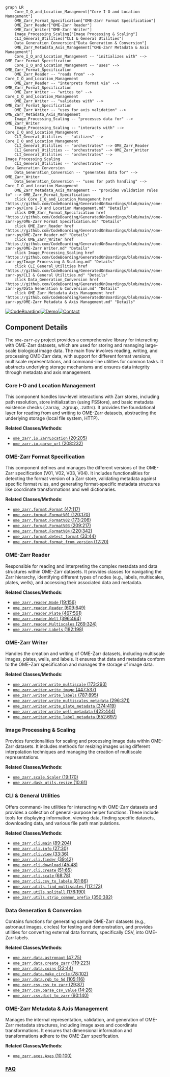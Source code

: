 ```mermaid
graph LR
    Core_I_O_and_Location_Management["Core I-O and Location Management"]
    OME_Zarr_Format_Specification["OME-Zarr Format Specification"]
    OME_Zarr_Reader["OME-Zarr Reader"]
    OME_Zarr_Writer["OME-Zarr Writer"]
    Image_Processing_Scaling["Image Processing & Scaling"]
    CLI_General_Utilities["CLI & General Utilities"]
    Data_Generation_Conversion["Data Generation & Conversion"]
    OME_Zarr_Metadata_Axis_Management["OME-Zarr Metadata & Axis Management"]
    Core_I_O_and_Location_Management -- "initializes with" --> OME_Zarr_Format_Specification
    Core_I_O_and_Location_Management -- "uses" --> OME_Zarr_Format_Specification
    OME_Zarr_Reader -- "reads from" --> Core_I_O_and_Location_Management
    OME_Zarr_Reader -- "interprets format via" --> OME_Zarr_Format_Specification
    OME_Zarr_Writer -- "writes to" --> Core_I_O_and_Location_Management
    OME_Zarr_Writer -- "validates with" --> OME_Zarr_Format_Specification
    OME_Zarr_Writer -- "uses for axis validation" --> OME_Zarr_Metadata_Axis_Management
    Image_Processing_Scaling -- "processes data for" --> OME_Zarr_Writer
    Image_Processing_Scaling -- "interacts with" --> Core_I_O_and_Location_Management
    CLI_General_Utilities -- "utilizes" --> Core_I_O_and_Location_Management
    CLI_General_Utilities -- "orchestrates" --> OME_Zarr_Reader
    CLI_General_Utilities -- "orchestrates" --> OME_Zarr_Writer
    CLI_General_Utilities -- "orchestrates" --> Image_Processing_Scaling
    CLI_General_Utilities -- "orchestrates" --> Data_Generation_Conversion
    Data_Generation_Conversion -- "generates data for" --> OME_Zarr_Writer
    Data_Generation_Conversion -- "uses for path handling" --> Core_I_O_and_Location_Management
    OME_Zarr_Metadata_Axis_Management -- "provides validation rules to" --> OME_Zarr_Format_Specification
    click Core_I_O_and_Location_Management href "https://github.com/CodeBoarding/GeneratedOnBoardings/blob/main//ome-zarr-py/Core I-O and Location Management.md" "Details"
    click OME_Zarr_Format_Specification href "https://github.com/CodeBoarding/GeneratedOnBoardings/blob/main//ome-zarr-py/OME-Zarr Format Specification.md" "Details"
    click OME_Zarr_Reader href "https://github.com/CodeBoarding/GeneratedOnBoardings/blob/main//ome-zarr-py/OME-Zarr Reader.md" "Details"
    click OME_Zarr_Writer href "https://github.com/CodeBoarding/GeneratedOnBoardings/blob/main//ome-zarr-py/OME-Zarr Writer.md" "Details"
    click Image_Processing_Scaling href "https://github.com/CodeBoarding/GeneratedOnBoardings/blob/main//ome-zarr-py/Image Processing & Scaling.md" "Details"
    click CLI_General_Utilities href "https://github.com/CodeBoarding/GeneratedOnBoardings/blob/main//ome-zarr-py/CLI & General Utilities.md" "Details"
    click Data_Generation_Conversion href "https://github.com/CodeBoarding/GeneratedOnBoardings/blob/main//ome-zarr-py/Data Generation & Conversion.md" "Details"
    click OME_Zarr_Metadata_Axis_Management href "https://github.com/CodeBoarding/GeneratedOnBoardings/blob/main//ome-zarr-py/OME-Zarr Metadata & Axis Management.md" "Details"
```
[![CodeBoarding](https://img.shields.io/badge/Generated%20by-CodeBoarding-9cf?style=flat-square)](https://github.com/CodeBoarding/GeneratedOnBoardings)[![Demo](https://img.shields.io/badge/Try%20our-Demo-blue?style=flat-square)](https://www.codeboarding.org/demo)[![Contact](https://img.shields.io/badge/Contact%20us%20-%20contact@codeboarding.org-lightgrey?style=flat-square)](mailto:contact@codeboarding.org)

## Component Details

The `ome-zarr-py` project provides a comprehensive library for interacting with OME-Zarr datasets, which are used for storing and managing large-scale biological image data. The main flow involves reading, writing, and processing OME-Zarr data, with support for different format versions, multiscale representations, and command-line utilities for common tasks. It abstracts underlying storage mechanisms and ensures data integrity through metadata and axis management.

### Core I-O and Location Management
This component handles low-level interactions with Zarr stores, including path resolution, store initialization (using FSStore), and basic metadata existence checks (.zarray, .zgroup, .zattrs). It provides the foundational layer for reading from and writing to OME-Zarr datasets, abstracting the underlying storage (local file system, HTTP).


**Related Classes/Methods**:

- <a href="https://github.com/ome/ome-zarr-py/blob/master/ome_zarr/io.py#L20-L205" target="_blank" rel="noopener noreferrer">`ome_zarr.io.ZarrLocation` (20:205)</a>
- <a href="https://github.com/ome/ome-zarr-py/blob/master/ome_zarr/io.py#L208-L232" target="_blank" rel="noopener noreferrer">`ome_zarr.io.parse_url` (208:232)</a>


### OME-Zarr Format Specification
This component defines and manages the different versions of the OME-Zarr specification (V01, V02, V03, V04). It includes functionalities for detecting the format version of a Zarr store, validating metadata against specific format rules, and generating format-specific metadata structures like coordinate transformations and well dictionaries.


**Related Classes/Methods**:

- <a href="https://github.com/ome/ome-zarr-py/blob/master/ome_zarr/format.py#L47-L117" target="_blank" rel="noopener noreferrer">`ome_zarr.format.Format` (47:117)</a>
- <a href="https://github.com/ome/ome-zarr-py/blob/master/ome_zarr/format.py#L120-L170" target="_blank" rel="noopener noreferrer">`ome_zarr.format.FormatV01` (120:170)</a>
- <a href="https://github.com/ome/ome-zarr-py/blob/master/ome_zarr/format.py#L173-L206" target="_blank" rel="noopener noreferrer">`ome_zarr.format.FormatV02` (173:206)</a>
- <a href="https://github.com/ome/ome-zarr-py/blob/master/ome_zarr/format.py#L209-L217" target="_blank" rel="noopener noreferrer">`ome_zarr.format.FormatV03` (209:217)</a>
- <a href="https://github.com/ome/ome-zarr-py/blob/master/ome_zarr/format.py#L220-L342" target="_blank" rel="noopener noreferrer">`ome_zarr.format.FormatV04` (220:342)</a>
- <a href="https://github.com/ome/ome-zarr-py/blob/master/ome_zarr/format.py#L33-L44" target="_blank" rel="noopener noreferrer">`ome_zarr.format.detect_format` (33:44)</a>
- <a href="https://github.com/ome/ome-zarr-py/blob/master/ome_zarr/format.py#L12-L20" target="_blank" rel="noopener noreferrer">`ome_zarr.format.format_from_version` (12:20)</a>


### OME-Zarr Reader
Responsible for reading and interpreting the complex metadata and data structures within OME-Zarr datasets. It provides classes for navigating the Zarr hierarchy, identifying different types of nodes (e.g., labels, multiscales, plates, wells), and accessing their associated data and metadata.


**Related Classes/Methods**:

- <a href="https://github.com/ome/ome-zarr-py/blob/master/ome_zarr/reader.py#L19-L156" target="_blank" rel="noopener noreferrer">`ome_zarr.reader.Node` (19:156)</a>
- <a href="https://github.com/ome/ome-zarr-py/blob/master/ome_zarr/reader.py#L609-L649" target="_blank" rel="noopener noreferrer">`ome_zarr.reader.Reader` (609:649)</a>
- <a href="https://github.com/ome/ome-zarr-py/blob/master/ome_zarr/reader.py#L467-L561" target="_blank" rel="noopener noreferrer">`ome_zarr.reader.Plate` (467:561)</a>
- <a href="https://github.com/ome/ome-zarr-py/blob/master/ome_zarr/reader.py#L396-L464" target="_blank" rel="noopener noreferrer">`ome_zarr.reader.Well` (396:464)</a>
- <a href="https://github.com/ome/ome-zarr-py/blob/master/ome_zarr/reader.py#L269-L324" target="_blank" rel="noopener noreferrer">`ome_zarr.reader.Multiscales` (269:324)</a>
- <a href="https://github.com/ome/ome-zarr-py/blob/master/ome_zarr/reader.py#L182-L198" target="_blank" rel="noopener noreferrer">`ome_zarr.reader.Labels` (182:198)</a>


### OME-Zarr Writer
Handles the creation and writing of OME-Zarr datasets, including multiscale images, plates, wells, and labels. It ensures that data and metadata conform to the OME-Zarr specification and manages the storage of image data.


**Related Classes/Methods**:

- <a href="https://github.com/ome/ome-zarr-py/blob/master/ome_zarr/writer.py#L173-L293" target="_blank" rel="noopener noreferrer">`ome_zarr.writer.write_multiscale` (173:293)</a>
- <a href="https://github.com/ome/ome-zarr-py/blob/master/ome_zarr/writer.py#L447-L537" target="_blank" rel="noopener noreferrer">`ome_zarr.writer.write_image` (447:537)</a>
- <a href="https://github.com/ome/ome-zarr-py/blob/master/ome_zarr/writer.py#L787-L895" target="_blank" rel="noopener noreferrer">`ome_zarr.writer.write_labels` (787:895)</a>
- <a href="https://github.com/ome/ome-zarr-py/blob/master/ome_zarr/writer.py#L296-L371" target="_blank" rel="noopener noreferrer">`ome_zarr.writer.write_multiscales_metadata` (296:371)</a>
- <a href="https://github.com/ome/ome-zarr-py/blob/master/ome_zarr/writer.py#L374-L419" target="_blank" rel="noopener noreferrer">`ome_zarr.writer.write_plate_metadata` (374:419)</a>
- <a href="https://github.com/ome/ome-zarr-py/blob/master/ome_zarr/writer.py#L422-L444" target="_blank" rel="noopener noreferrer">`ome_zarr.writer.write_well_metadata` (422:444)</a>
- <a href="https://github.com/ome/ome-zarr-py/blob/master/ome_zarr/writer.py#L652-L697" target="_blank" rel="noopener noreferrer">`ome_zarr.writer.write_label_metadata` (652:697)</a>


### Image Processing & Scaling
Provides functionalities for scaling and processing image data within OME-Zarr datasets. It includes methods for resizing images using different interpolation techniques and managing the creation of multiscale representations.


**Related Classes/Methods**:

- <a href="https://github.com/ome/ome-zarr-py/blob/master/ome_zarr/scale.py#L19-L170" target="_blank" rel="noopener noreferrer">`ome_zarr.scale.Scaler` (19:170)</a>
- <a href="https://github.com/ome/ome-zarr-py/blob/master/ome_zarr/dask_utils.py#L10-L61" target="_blank" rel="noopener noreferrer">`ome_zarr.dask_utils.resize` (10:61)</a>


### CLI & General Utilities
Offers command-line utilities for interacting with OME-Zarr datasets and provides a collection of general-purpose helper functions. These include tools for displaying information, viewing data, finding specific datasets, downloading data, and various file path manipulations.


**Related Classes/Methods**:

- <a href="https://github.com/ome/ome-zarr-py/blob/master/ome_zarr/cli.py#L89-L204" target="_blank" rel="noopener noreferrer">`ome_zarr.cli.main` (89:204)</a>
- <a href="https://github.com/ome/ome-zarr-py/blob/master/ome_zarr/cli.py#L27-L30" target="_blank" rel="noopener noreferrer">`ome_zarr.cli.info` (27:30)</a>
- <a href="https://github.com/ome/ome-zarr-py/blob/master/ome_zarr/cli.py#L33-L36" target="_blank" rel="noopener noreferrer">`ome_zarr.cli.view` (33:36)</a>
- <a href="https://github.com/ome/ome-zarr-py/blob/master/ome_zarr/cli.py#L39-L42" target="_blank" rel="noopener noreferrer">`ome_zarr.cli.finder` (39:42)</a>
- <a href="https://github.com/ome/ome-zarr-py/blob/master/ome_zarr/cli.py#L45-L48" target="_blank" rel="noopener noreferrer">`ome_zarr.cli.download` (45:48)</a>
- <a href="https://github.com/ome/ome-zarr-py/blob/master/ome_zarr/cli.py#L51-L65" target="_blank" rel="noopener noreferrer">`ome_zarr.cli.create` (51:65)</a>
- <a href="https://github.com/ome/ome-zarr-py/blob/master/ome_zarr/cli.py#L68-L78" target="_blank" rel="noopener noreferrer">`ome_zarr.cli.scale` (68:78)</a>
- <a href="https://github.com/ome/ome-zarr-py/blob/master/ome_zarr/cli.py#L81-L86" target="_blank" rel="noopener noreferrer">`ome_zarr.cli.csv_to_labels` (81:86)</a>
- <a href="https://github.com/ome/ome-zarr-py/blob/master/ome_zarr/utils.py#L117-L173" target="_blank" rel="noopener noreferrer">`ome_zarr.utils.find_multiscales` (117:173)</a>
- <a href="https://github.com/ome/ome-zarr-py/blob/master/ome_zarr/utils.py#L176-L190" target="_blank" rel="noopener noreferrer">`ome_zarr.utils.splitall` (176:190)</a>
- <a href="https://github.com/ome/ome-zarr-py/blob/master/ome_zarr/utils.py#L350-L382" target="_blank" rel="noopener noreferrer">`ome_zarr.utils.strip_common_prefix` (350:382)</a>


### Data Generation & Conversion
Contains functions for generating sample OME-Zarr datasets (e.g., astronaut images, circles) for testing and demonstration, and provides utilities for converting external data formats, specifically CSV, into OME-Zarr labels.


**Related Classes/Methods**:

- <a href="https://github.com/ome/ome-zarr-py/blob/master/ome_zarr/data.py#L47-L75" target="_blank" rel="noopener noreferrer">`ome_zarr.data.astronaut` (47:75)</a>
- <a href="https://github.com/ome/ome-zarr-py/blob/master/ome_zarr/data.py#L119-L223" target="_blank" rel="noopener noreferrer">`ome_zarr.data.create_zarr` (119:223)</a>
- <a href="https://github.com/ome/ome-zarr-py/blob/master/ome_zarr/data.py#L22-L44" target="_blank" rel="noopener noreferrer">`ome_zarr.data.coins` (22:44)</a>
- <a href="https://github.com/ome/ome-zarr-py/blob/master/ome_zarr/data.py#L78-L102" target="_blank" rel="noopener noreferrer">`ome_zarr.data.make_circle` (78:102)</a>
- <a href="https://github.com/ome/ome-zarr-py/blob/master/ome_zarr/data.py#L105-L116" target="_blank" rel="noopener noreferrer">`ome_zarr.data.rgb_to_5d` (105:116)</a>
- <a href="https://github.com/ome/ome-zarr-py/blob/master/ome_zarr/csv.py#L29-L87" target="_blank" rel="noopener noreferrer">`ome_zarr.csv.csv_to_zarr` (29:87)</a>
- <a href="https://github.com/ome/ome-zarr-py/blob/master/ome_zarr/csv.py#L14-L26" target="_blank" rel="noopener noreferrer">`ome_zarr.csv.parse_csv_value` (14:26)</a>
- <a href="https://github.com/ome/ome-zarr-py/blob/master/ome_zarr/csv.py#L90-L140" target="_blank" rel="noopener noreferrer">`ome_zarr.csv.dict_to_zarr` (90:140)</a>


### OME-Zarr Metadata & Axis Management
Manages the internal representation, validation, and generation of OME-Zarr metadata structures, including image axes and coordinate transformations. It ensures that dimensional information and transformations adhere to the OME-Zarr specification.


**Related Classes/Methods**:

- <a href="https://github.com/ome/ome-zarr-py/blob/master/ome_zarr/axes.py#L10-L100" target="_blank" rel="noopener noreferrer">`ome_zarr.axes.Axes` (10:100)</a>




### [FAQ](https://github.com/CodeBoarding/GeneratedOnBoardings/tree/main?tab=readme-ov-file#faq)
